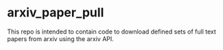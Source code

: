 # arxiv_paper_pull

This repo is intended to contain code to download defined sets of full text papers from arxiv using the arxiv API.
